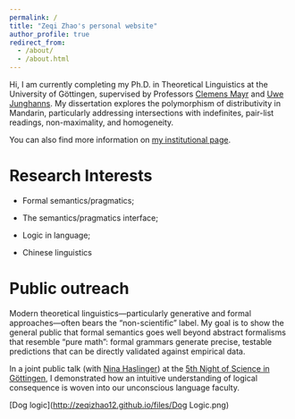 ```yaml
---
permalink: /
title: "Zeqi Zhao's personal website"
author_profile: true
redirect_from: 
  - /about/
  - /about.html
---
```

Hi, I am currently completing my Ph.D. in Theoretical Linguistics at the University of Göttingen, supervised by Professors
[Clemens Mayr](https://www.uni-goettingen.de/de/clemens+steiner-mayr/569384.html) and [Uwe Junghanns](https://www.uni-goettingen.de/en/153074.html). My dissertation explores the polymorphism of distributivity in Mandarin, particularly addressing intersections with indefinites, pair-list readings, non-maximality, and homogeneity.

You can also find more information on [my institutional page](https://www.uni-goettingen.de/de/zeqi+zhao/676254.html).

Research Interests
======
* Formal semantics/pragmatics;
  
* The semantics/pragmatics interface;

* Logic in language;

* Chinese linguistics

Public outreach
======
Modern theoretical linguistics—particularly generative and formal approaches—often bears the “non-scientific” label. My goal is to show the general public that formal semantics goes well beyond abstract formalisms that resemble “pure math”: formal grammars generate precise, testable predictions that can be directly validated against empirical data.

In a joint public talk (with [Nina Haslinger](http://www.ninahaslinger.net/index.html)) at the [5th Night of Science in Göttingen](https://uni-goettingen.de/en/664093.html), I demonstrated how an intuitive understanding of logical consequence is woven into our unconscious language faculty.

[Dog logic](http://zeqizhao12.github.io/files/Dog Logic.png)

